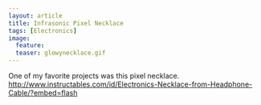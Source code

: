 ```yaml
---
layout: article
title: Infrasonic Pixel Necklace
tags: [Electronics]
image:
  feature:
  teaser: glowynecklace.gif
---
```


One of my favorite projects was this pixel necklace.
http://www.instructables.com/id/Electronics-Necklace-from-Headphone-Cable/?embed=flash
